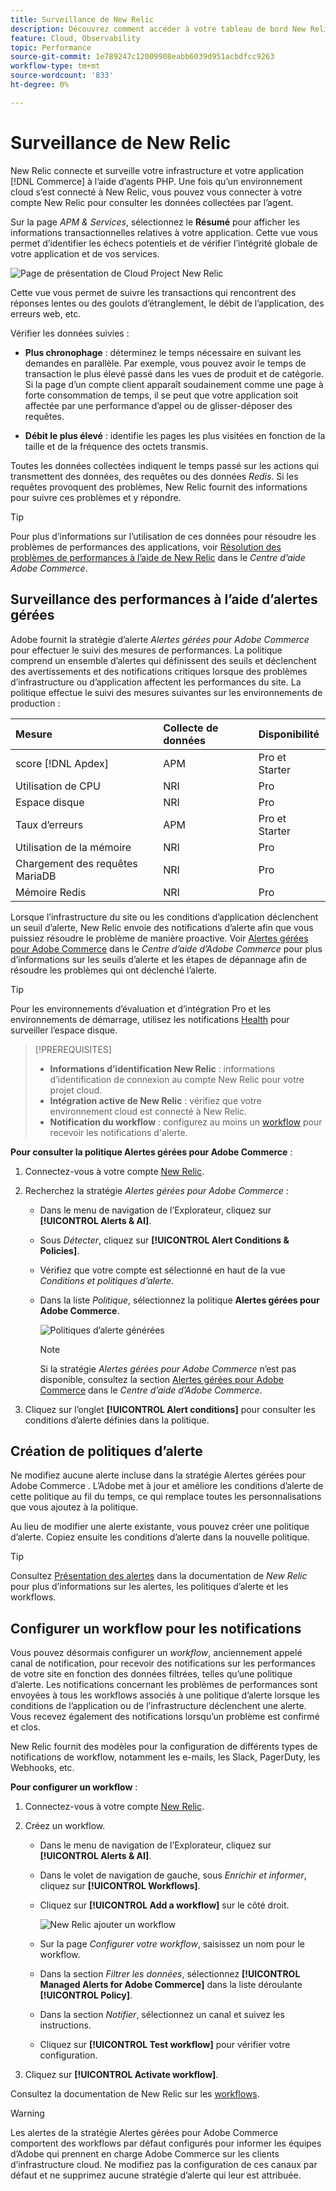 ```yaml
---
title: Surveillance de New Relic
description: Découvrez comment accéder à votre tableau de bord New Relic et analyser les données de votre projet d’infrastructure Adobe Commerce on cloud.
feature: Cloud, Observability
topic: Performance
source-git-commit: 1e789247c12009908eabb6039d951acbdfcc9263
workflow-type: tm+mt
source-wordcount: '833'
ht-degree: 0%

---
```


# Surveillance de New Relic

New Relic connecte et surveille votre infrastructure et votre application [!DNL Commerce] à l’aide d’agents PHP. Une fois qu’un environnement cloud s’est connecté à New Relic, vous pouvez vous connecter à votre compte New Relic pour consulter les données collectées par l’agent.

Sur la page _APM &amp; Services_, sélectionnez le **Résumé** pour afficher les informations transactionnelles relatives à votre application. Cette vue vous permet d’identifier les échecs potentiels et de vérifier l’intégrité globale de votre application et de vos services.

![Page de présentation de Cloud Project New Relic](../../assets/new-relic/dashboard.png)

Cette vue vous permet de suivre les transactions qui rencontrent des réponses lentes ou des goulots d’étranglement, le débit de l’application, des erreurs web, etc.

Vérifier les données suivies :

- **Plus chronophage** : déterminez le temps nécessaire en suivant les demandes en parallèle. Par exemple, vous pouvez avoir le temps de transaction le plus élevé passé dans les vues de produit et de catégorie. Si la page d’un compte client apparaît soudainement comme une page à forte consommation de temps, il se peut que votre application soit affectée par une performance d’appel ou de glisser-déposer des requêtes.

- **Débit le plus élevé** : identifie les pages les plus visitées en fonction de la taille et de la fréquence des octets transmis.

Toutes les données collectées indiquent le temps passé sur les actions qui transmettent des données, des requêtes ou des données _Redis_. Si les requêtes provoquent des problèmes, New Relic fournit des informations pour suivre ces problèmes et y répondre.

>[!TIP]
>
>Pour plus d’informations sur l’utilisation de ces données pour résoudre les problèmes de performances des applications, voir [Résolution des problèmes de performances à l’aide de New Relic](https://experienceleague.adobe.com/docs/commerce-knowledge-base/kb/troubleshooting/miscellaneous/troubleshoot-performance-using-new-relic-on-magento-commerce.html) dans le _Centre d’aide Adobe Commerce_.

## Surveillance des performances à l’aide d’alertes gérées

Adobe fournit la stratégie d’alerte _Alertes gérées pour Adobe Commerce_ pour effectuer le suivi des mesures de performances. La politique comprend un ensemble d’alertes qui définissent des seuils et déclenchent des avertissements et des notifications critiques lorsque des problèmes d’infrastructure ou d’application affectent les performances du site. La politique effectue le suivi des mesures suivantes sur les environnements de production :

| Mesure | Collecte de données | Disponibilité |
|:-------------------|:----------------|:----------------|
| score [!DNL Apdex] | APM | Pro et Starter |
| Utilisation de CPU | NRI | Pro |
| Espace disque | NRI | Pro |
| Taux d’erreurs | APM | Pro et Starter |
| Utilisation de la mémoire | NRI | Pro |
| Chargement des requêtes MariaDB | NRI | Pro |
| Mémoire Redis | NRI | Pro |

Lorsque l’infrastructure du site ou les conditions d’application déclenchent un seuil d’alerte, New Relic envoie des notifications d’alerte afin que vous puissiez résoudre le problème de manière proactive. Voir [Alertes gérées pour Adobe Commerce](https://experienceleague.adobe.com/docs/commerce-knowledge-base/kb/support-tools/managed-alerts/managed-alerts-for-magento-commerce.html) dans le _Centre d’aide d’Adobe Commerce_ pour plus d’informations sur les seuils d’alerte et les étapes de dépannage afin de résoudre les problèmes qui ont déclenché l’alerte.

>[!TIP]
>
>Pour les environnements d’évaluation et d’intégration Pro et les environnements de démarrage, utilisez les notifications [Health](../integrations/health-notifications.md) pour surveiller l’espace disque.

>[!PREREQUISITES]
>
>- **Informations d’identification New Relic** : informations d’identification de connexion au compte New Relic pour votre projet cloud.
>- **Intégration active de New Relic** : vérifiez que votre environnement cloud est connecté à New Relic.
>- **Notification du workflow** : configurez au moins un [workflow](#set-up-a-workflow-for-notifications) pour recevoir les notifications d&#39;alerte.

**Pour consulter la politique Alertes gérées pour Adobe Commerce** :

1. Connectez-vous à votre compte [New Relic](https://login.newrelic.com/login).

1. Recherchez la stratégie _Alertes gérées pour Adobe Commerce_ :

   - Dans le menu de navigation de l’Explorateur, cliquez sur **[!UICONTROL Alerts & AI]**.

   - Sous _Détecter_, cliquez sur **[!UICONTROL Alert Conditions & Policies]**.

   - Vérifiez que votre compte est sélectionné en haut de la vue _Conditions et politiques d’alerte_.

   - Dans la liste _Politique_, sélectionnez la politique **Alertes gérées pour Adobe Commerce**.

     ![Politiques d’alerte générées](../../assets/new-relic/managed-alerts-policy.png)

     >[!NOTE]
     >
     >Si la stratégie _Alertes gérées pour Adobe Commerce_ n’est pas disponible, consultez la section [Alertes gérées pour Adobe Commerce](https://experienceleague.adobe.com/docs/commerce-knowledge-base/kb/support-tools/managed-alerts/managed-alerts-for-magento-commerce.html) dans le _Centre d’aide d’Adobe Commerce_.

1. Cliquez sur l’onglet **[!UICONTROL Alert conditions]** pour consulter les conditions d’alerte définies dans la politique.

## Création de politiques d’alerte

Ne modifiez aucune alerte incluse dans la stratégie Alertes gérées pour Adobe Commerce . L’Adobe met à jour et améliore les conditions d’alerte de cette politique au fil du temps, ce qui remplace toutes les personnalisations que vous ajoutez à la politique.

Au lieu de modifier une alerte existante, vous pouvez créer une politique d’alerte. Copiez ensuite les conditions d’alerte dans la nouvelle politique.

>[!TIP]
>
>Consultez [Présentation des alertes](https://docs.newrelic.com/docs/alerts/overview/) dans la documentation de _New Relic_ pour plus d’informations sur les alertes, les politiques d’alerte et les workflows.

## Configurer un workflow pour les notifications

Vous pouvez désormais configurer un _workflow_, anciennement appelé canal de notification, pour recevoir des notifications sur les performances de votre site en fonction des données filtrées, telles qu’une politique d’alerte. Les notifications concernant les problèmes de performances sont envoyées à tous les workflows associés à une politique d’alerte lorsque les conditions de l’application ou de l’infrastructure déclenchent une alerte. Vous recevez également des notifications lorsqu’un problème est confirmé et clos.

New Relic fournit des modèles pour la configuration de différents types de notifications de workflow, notamment les e-mails, les Slack, PagerDuty, les Webhooks, etc.

**Pour configurer un workflow** :

1. Connectez-vous à votre compte [New Relic](https://login.newrelic.com/login).

1. Créez un workflow.

   - Dans le menu de navigation de l’Explorateur, cliquez sur **[!UICONTROL Alerts & AI]**.

   - Dans le volet de navigation de gauche, sous _Enrichir et informer_, cliquez sur **[!UICONTROL Workflows]**.

   - Cliquez sur **[!UICONTROL Add a workflow]** sur le côté droit.

     ![New Relic ajouter un workflow](../../assets/new-relic/add-a-workflow.png)

   - Sur la page _Configurer votre workflow_, saisissez un nom pour le workflow.

   - Dans la section _Filtrer les données_, sélectionnez **[!UICONTROL Managed Alerts for Adobe Commerce]** dans la liste déroulante **[!UICONTROL Policy]**.

   - Dans la section _Notifier_, sélectionnez un canal et suivez les instructions.

   - Cliquez sur **[!UICONTROL Test workflow]** pour vérifier votre configuration.

1. Cliquez sur **[!UICONTROL Activate workflow]**.

Consultez la documentation de New Relic sur les [workflows](https://docs.newrelic.com/docs/alerts-applied-intelligence/applied-intelligence/incident-workflows/incident-workflows/).

>[!WARNING]
>
>Les alertes de la stratégie Alertes gérées pour Adobe Commerce comportent des workflows par défaut configurés pour informer les équipes d’Adobe qui prennent en charge Adobe Commerce sur les clients d’infrastructure cloud. Ne modifiez pas la configuration de ces canaux par défaut et ne supprimez aucune stratégie d’alerte qui leur est attribuée.
